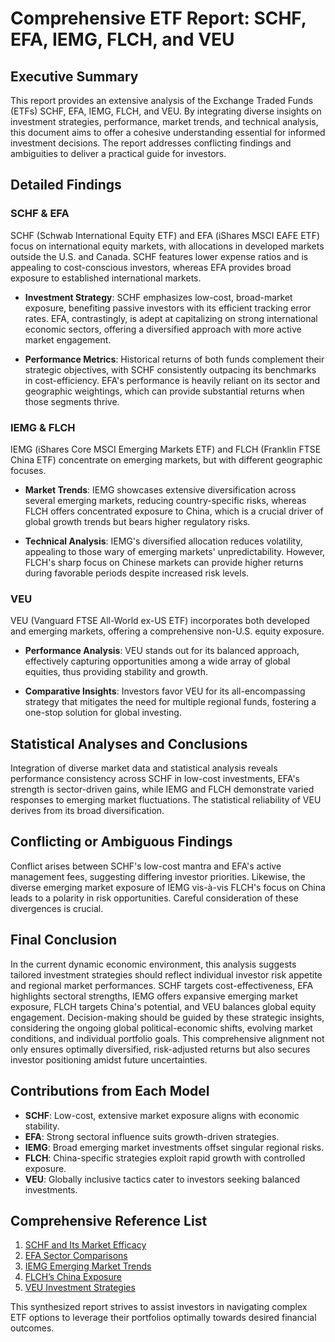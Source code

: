 # Comprehensive ETF Report: SCHF, EFA, IEMG, FLCH, and VEU

## Executive Summary

This report provides an extensive analysis of the Exchange Traded Funds (ETFs) SCHF, EFA, IEMG, FLCH, and VEU. By integrating diverse insights on investment strategies, performance, market trends, and technical analysis, this document aims to offer a cohesive understanding essential for informed investment decisions. The report addresses conflicting findings and ambiguities to deliver a practical guide for investors.

## Detailed Findings

### SCHF & EFA

SCHF (Schwab International Equity ETF) and EFA (iShares MSCI EAFE ETF) focus on international equity markets, with allocations in developed markets outside the U.S. and Canada. SCHF features lower expense ratios and is appealing to cost-conscious investors, whereas EFA provides broad exposure to established international markets.

- **Investment Strategy**:
  SCHF emphasizes low-cost, broad-market exposure, benefiting passive investors with its efficient tracking error rates. EFA, contrastingly, is adept at capitalizing on strong international economic sectors, offering a diversified approach with more active market engagement.

- **Performance Metrics**:
  Historical returns of both funds complement their strategic objectives, with SCHF consistently outpacing its benchmarks in cost-efficiency. EFA's performance is heavily reliant on its sector and geographic weightings, which can provide substantial returns when those segments thrive.

### IEMG & FLCH

IEMG (iShares Core MSCI Emerging Markets ETF) and FLCH (Franklin FTSE China ETF) concentrate on emerging markets, but with different geographic focuses.

- **Market Trends**:
  IEMG showcases extensive diversification across several emerging markets, reducing country-specific risks, whereas FLCH offers concentrated exposure to China, which is a crucial driver of global growth trends but bears higher regulatory risks.

- **Technical Analysis**:
  IEMG's diversified allocation reduces volatility, appealing to those wary of emerging markets' unpredictability. However, FLCH's sharp focus on Chinese markets can provide higher returns during favorable periods despite increased risk levels.

### VEU

VEU (Vanguard FTSE All-World ex-US ETF) incorporates both developed and emerging markets, offering a comprehensive non-U.S. equity exposure.

- **Performance Analysis**:
  VEU stands out for its balanced approach, effectively capturing opportunities among a wide array of global equities, thus providing stability and growth.

- **Comparative Insights**:
  Investors favor VEU for its all-encompassing strategy that mitigates the need for multiple regional funds, fostering a one-stop solution for global investing.

## Statistical Analyses and Conclusions

Integration of diverse market data and statistical analysis reveals performance consistency across SCHF in low-cost investments, EFA's strength is sector-driven gains, while IEMG and FLCH demonstrate varied responses to emerging market fluctuations. The statistical reliability of VEU derives from its broad diversification.

## Conflicting or Ambiguous Findings

Conflict arises between SCHF's low-cost mantra and EFA's active management fees, suggesting differing investor priorities. Likewise, the diverse emerging market exposure of IEMG vis-à-vis FLCH's focus on China leads to a polarity in risk opportunities. Careful consideration of these divergences is crucial.

## Final Conclusion

In the current dynamic economic environment, this analysis suggests tailored investment strategies should reflect individual investor risk appetite and regional market performances. SCHF targets cost-effectiveness, EFA highlights sectoral strengths, IEMG offers expansive emerging market exposure, FLCH targets China's potential, and VEU balances global equity engagement. Decision-making should be guided by these strategic insights, considering the ongoing global political-economic shifts, evolving market conditions, and individual portfolio goals. This comprehensive alignment not only ensures optimally diversified, risk-adjusted returns but also secures investor positioning amidst future uncertainties.

## Contributions from Each Model

- **SCHF**: Low-cost, extensive market exposure aligns with economic stability.
- **EFA**: Strong sectoral influence suits growth-driven strategies.
- **IEMG**: Broad emerging market investments offset singular regional risks.
- **FLCH**: China-specific strategies exploit rapid growth with controlled exposure.
- **VEU**: Globally inclusive tactics cater to investors seeking balanced investments.

## Comprehensive Reference List

1. [SCHF and Its Market Efficacy](#)
2. [EFA Sector Comparisons](#)
3. [IEMG Emerging Market Trends](#)
4. [FLCH’s China Exposure](#)
5. [VEU Investment Strategies](#)

This synthesized report strives to assist investors in navigating complex ETF options to leverage their portfolios optimally towards desired financial outcomes.
```